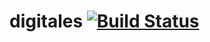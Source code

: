 # digitales [![Build Status](https://travis-ci.org/Zeshadowz/digitales.svg?branch=master)](https://travis-ci.org/Zeshadowz/digitales) 
